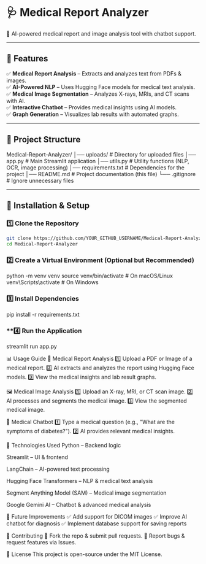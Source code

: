 # **🩺 Medical Report Analyzer**  
🚀 AI-powered medical report and image analysis tool with chatbot support.

---

## **📌 Features**  
✅ **Medical Report Analysis** – Extracts and analyzes text from PDFs & images.  
✅ **AI-Powered NLP** – Uses Hugging Face models for medical text analysis.  
✅ **Medical Image Segmentation** – Analyzes X-rays, MRIs, and CT scans with AI.  
✅ **Interactive Chatbot** – Provides medical insights using AI models.  
✅ **Graph Generation** – Visualizes lab results with automated graphs.  

---

## **📂 Project Structure**  

Medical-Report-Analyzer/
│── uploads/                 # Directory for uploaded files
│── app.py                   # Main Streamlit application
│── utils.py                  # Utility functions (NLP, OCR, image processing)
│── requirements.txt          # Dependencies for the project
│── README.md                 # Project documentation (this file)
└── .gitignore                # Ignore unnecessary files


---

## **🚀 Installation & Setup**  

### **1️⃣ Clone the Repository**  
```sh
git clone https://github.com/YOUR_GITHUB_USERNAME/Medical-Report-Analyzer.git
cd Medical-Report-Analyzer

```
### **2️⃣ Create a Virtual Environment (Optional but Recommended)**
python -m venv venv
source venv/bin/activate  # On macOS/Linux
venv\Scripts\activate     # On Windows

### **3️⃣ Install Dependencies**  

pip install -r requirements.txt

### **4️⃣ Run the Application

streamlit run app.py

📊 Usage Guide
📄 Medical Report Analysis
1️⃣ Upload a PDF or Image of a medical report.
2️⃣ AI extracts and analyzes the report using Hugging Face models.
3️⃣ View the medical insights and lab result graphs.

🖼 Medical Image Analysis
1️⃣ Upload an X-ray, MRI, or CT scan image.
2️⃣ AI processes and segments the medical image.
3️⃣ View the segmented medical image.

💬 Medical Chatbot
1️⃣ Type a medical question (e.g., "What are the symptoms of diabetes?").
2️⃣ AI provides relevant medical insights.

📌 Technologies Used
Python – Backend logic

Streamlit – UI & frontend

LangChain – AI-powered text processing

Hugging Face Transformers – NLP & medical text analysis

Segment Anything Model (SAM) – Medical image segmentation

Google Gemini AI – Chatbot & advanced medical analysis

🔧 Future Improvements
✅ Add support for DICOM images
✅ Improve AI chatbot for diagnosis
✅ Implement database support for saving reports

🤝 Contributing
🔹 Fork the repo & submit pull requests.
🔹 Report bugs & request features via Issues.

📜 License
This project is open-source under the MIT License.



